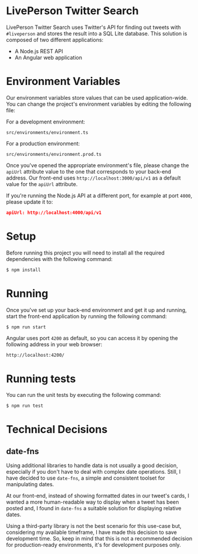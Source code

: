 # LivePerson Twitter Search

LivePerson Twitter Search uses Twitter's API for finding out tweets with `#liveperson` and stores the result into a SQL Lite database. This solution is composed of two different applications:

  - A Node.js REST API
  - An Angular web application

# Environment Variables

Our environment variables store values that can be used application-wide. You can change the project's environment variables by editing the following file:

For a development environment:
```
src/environments/environment.ts
```

For a production environment:
```
src/environments/environment.prod.ts
```

Once you've opened the appropriate environment's file, please change the `apiUrl` attribute value to the one that corresponds to your back-end address. Our front-end uses `http://localhost:3000/api/v1` as a default value for the `apiUrl` attribute. 

If you're running the Node.js API at a different port, for example at port `4000`, please update it to:

```json
apiUrl: http://localhost:4000/api/v1
```

# Setup

Before running this project you will need to install all the required dependencies with the following command:

```sh
$ npm install
```

# Running

Once you've set up your back-end environment and get it up and running, start the front-end application by running the following command:

```sh
$ npm run start
```

Angular uses port `4200` as default, so you can access it by opening the following address in your web browser:

```
http://localhost:4200/
```

# Running tests

You can run the unit tests by executing the following command:

```sh
$ npm run test
```

# Technical Decisions

## date-fns
Using additional libraries to handle data is not usually a good decision, especially if you don't have to deal with complex date operations. Still, I have decided to use `date-fns`, a simple and consistent toolset for manipulating dates.

At our front-end, instead of showing formatted dates in our tweet's cards, I wanted a more human-readable way to display when a tweet has been posted and, I found in `date-fns` a suitable solution for displaying relative dates.

Using a third-party library is not the best scenario for this use-case but, considering my available timeframe, I have made this decision to save development time. So, keep in mind that this is not a recommended decision for production-ready environments, it's for development purposes only.
